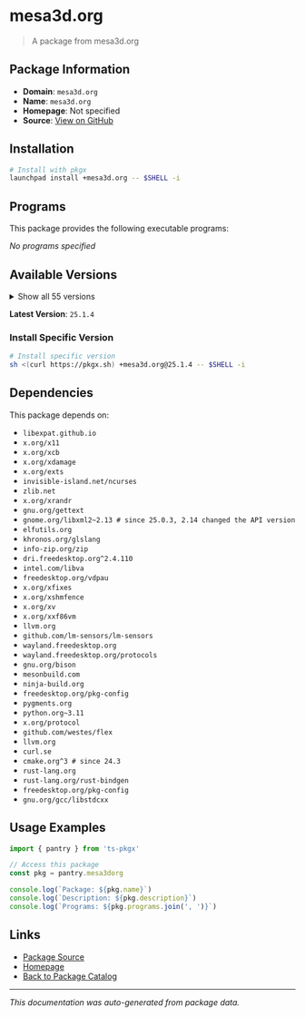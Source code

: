 # mesa3d.org

> A package from mesa3d.org

## Package Information

- **Domain**: `mesa3d.org`
- **Name**: `mesa3d.org`
- **Homepage**: Not specified
- **Source**: [View on GitHub](https://github.com/pkgxdev/pantry/tree/main/projects/mesa3d.org/package.yml)

## Installation

```bash
# Install with pkgx
launchpad install +mesa3d.org -- $SHELL -i
```

## Programs

This package provides the following executable programs:

*No programs specified*

## Available Versions

<details>
<summary>Show all 55 versions</summary>

- `25.1.4`, `25.1.3`, `25.1.2`, `25.1.1`, `25.1.0`
- `25.0.7`, `25.0.6`, `25.0.5`, `25.0.4`, `25.0.3`
- `25.0.2`, `25.0.1`, `25.0.0`, `24.3.4`, `24.3.3`
- `24.3.2`, `24.3.1`, `24.3.0`, `24.2.8`, `24.2.7`
- `24.2.6`, `24.2.5`, `24.2.4`, `24.2.3`, `24.2.2`
- `24.2.1`, `24.2.0`, `24.1.7`, `24.1.6`, `24.1.5`
- `24.1.4`, `24.1.3`, `24.1.2`, `24.1.1`, `24.1.0`
- `24.0.9`, `24.0.8`, `24.0.7`, `24.0.6`, `24.0.5`
- `24.0.4`, `24.0.3`, `24.0.2`, `24.0.1`, `24.0.0`
- `23.3.6`, `23.3.5`, `23.3.4`, `23.3.3`, `23.3.2`
- `23.3.1`, `23.3.0`, `23.2.1`, `23.1.8`, `23.1.7`

</details>

**Latest Version**: `25.1.4`

### Install Specific Version

```bash
# Install specific version
sh <(curl https://pkgx.sh) +mesa3d.org@25.1.4 -- $SHELL -i
```

## Dependencies

This package depends on:

- `libexpat.github.io`
- `x.org/x11`
- `x.org/xcb`
- `x.org/xdamage`
- `x.org/exts`
- `invisible-island.net/ncurses`
- `zlib.net`
- `x.org/xrandr`
- `gnu.org/gettext`
- `gnome.org/libxml2~2.13 # since 25.0.3, 2.14 changed the API version`
- `elfutils.org`
- `khronos.org/glslang`
- `info-zip.org/zip`
- `dri.freedesktop.org^2.4.110`
- `intel.com/libva`
- `freedesktop.org/vdpau`
- `x.org/xfixes`
- `x.org/xshmfence`
- `x.org/xv`
- `x.org/xxf86vm`
- `llvm.org`
- `github.com/lm-sensors/lm-sensors`
- `wayland.freedesktop.org`
- `wayland.freedesktop.org/protocols`
- `gnu.org/bison`
- `mesonbuild.com`
- `ninja-build.org`
- `freedesktop.org/pkg-config`
- `pygments.org`
- `python.org~3.11`
- `x.org/protocol`
- `github.com/westes/flex`
- `llvm.org`
- `curl.se`
- `cmake.org^3 # since 24.3`
- `rust-lang.org`
- `rust-lang.org/rust-bindgen`
- `freedesktop.org/pkg-config`
- `gnu.org/gcc/libstdcxx`

## Usage Examples

```typescript
import { pantry } from 'ts-pkgx'

// Access this package
const pkg = pantry.mesa3dorg

console.log(`Package: ${pkg.name}`)
console.log(`Description: ${pkg.description}`)
console.log(`Programs: ${pkg.programs.join(', ')}`)
```

## Links

- [Package Source](https://github.com/pkgxdev/pantry/tree/main/projects/mesa3d.org/package.yml)
- [Homepage](#)
- [Back to Package Catalog](../package-catalog.md)

---

*This documentation was auto-generated from package data.*
